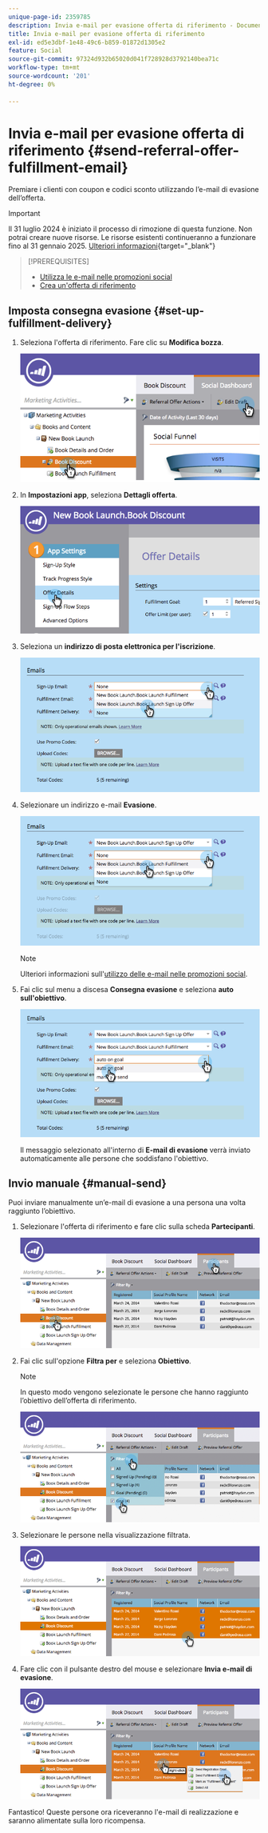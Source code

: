 ```yaml
---
unique-page-id: 2359785
description: Invia e-mail per evasione offerta di riferimento - Documenti Marketo - Documentazione del prodotto
title: Invia e-mail per evasione offerta di riferimento
exl-id: ed5e3dbf-1e48-49c6-b859-01872d1305e2
feature: Social
source-git-commit: 97324d932b65020d041f728928d3792140bea71c
workflow-type: tm+mt
source-wordcount: '201'
ht-degree: 0%

---
```


# Invia e-mail per evasione offerta di riferimento {#send-referral-offer-fulfillment-email}

Premiare i clienti con coupon e codici sconto utilizzando l’e-mail di evasione dell’offerta.

>[!IMPORTANT]
>
>Il 31 luglio 2024 è iniziato il processo di rimozione di questa funzione. Non potrai creare nuove risorse. Le risorse esistenti continueranno a funzionare fino al 31 gennaio 2025. [Ulteriori informazioni](https://nation.marketo.com/t5/employee-blogs/marketo-engage-social-features-deprecation/ba-p/351977){target="_blank"}

>[!PREREQUISITES]
>
>* [Utilizza le e-mail nelle promozioni social](/help/marketo/product-docs/demand-generation/social/social-functions/use-emails-in-social-promotions.md)
>* [Crea un&#39;offerta di riferimento](/help/marketo/product-docs/demand-generation/social/referral-offers/create-a-referral-offer.md)

## Imposta consegna evasione {#set-up-fulfillment-delivery}

1. Seleziona l&#39;offerta di riferimento. Fare clic su **Modifica bozza**.

   ![](assets/image2015-4-20-16-3a3-3a14.png)

1. In **Impostazioni app**, seleziona **Dettagli offerta**.

   ![](assets/image2015-4-23-12-3a53-3a16.png)

1. Seleziona un **indirizzo di posta elettronica per l&#39;iscrizione**.

   ![](assets/image2015-4-23-12-3a58-3a52.png)

1. Selezionare un indirizzo e-mail **Evasione**.

   ![](assets/image2015-4-23-13-3a4-3a40.png)

   >[!NOTE]
   >
   >Ulteriori informazioni sull&#39;[utilizzo delle e-mail nelle promozioni social](/help/marketo/product-docs/demand-generation/social/social-functions/use-emails-in-social-promotions.md).

1. Fai clic sul menu a discesa **Consegna evasione** e seleziona **auto sull&#39;obiettivo**.

   ![](assets/image2015-4-23-13-3a13-3a33.png)

   Il messaggio selezionato all&#39;interno di **E-mail di evasione** verrà inviato automaticamente alle persone che soddisfano l&#39;obiettivo.

## Invio manuale {#manual-send}

Puoi inviare manualmente un’e-mail di evasione a una persona una volta raggiunto l’obiettivo.

1. Selezionare l&#39;offerta di riferimento e fare clic sulla scheda **Partecipanti**.

   ![](assets/image2015-4-20-15-3a37-3a14.png)

1. Fai clic sull&#39;opzione **Filtra per** e seleziona **Obiettivo**.

   >[!NOTE]
   >
   >In questo modo vengono selezionate le persone che hanno raggiunto l’obiettivo dell’offerta di riferimento.

   ![](assets/image2015-4-20-15-3a59-3a11.png)

1. Selezionare le persone nella visualizzazione filtrata.

   ![](assets/2015-04-23-13-08-53.png)

1. Fare clic con il pulsante destro del mouse e selezionare **Invia e-mail di evasione**.

   ![](assets/2015-04-20-15-54-13.png)

Fantastico! Queste persone ora riceveranno l&#39;e-mail di realizzazione e saranno alimentate sulla loro ricompensa.
